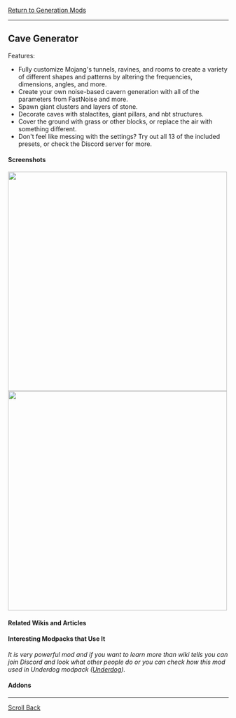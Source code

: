 [Return to Generation Mods](../generation_mods.md#Generation-Mods)

----
## Cave Generator

Features:
- Fully customize Mojang's tunnels, ravines, and rooms to create a variety of different shapes and patterns by altering the frequencies, dimensions, angles, and more.
- Create your own noise-based cavern generation with all of the parameters from FastNoise and more.
- Spawn giant clusters and layers of stone.
- Decorate caves with stalactites, giant pillars, and nbt structures.
- Cover the ground with grass or other blocks, or replace the air with something different.
- Don't feel like messing with the settings? Try out all 13 of the included presets, or check the Discord server for more.


#### Screenshots
<img src="https://i.imgur.com/tzcQgxl.png" width="500"> 

<img src="https://i.imgur.com/obGTQeu.png" width="500">

#### Related Wikis and Articles



#### Interesting Modpacks that Use It

*It is very powerful mod and if you want to learn more than wiki tells you can join Discord and look what other people do or you can check how this mod used in Underdog modpack ([Underdog](https://www.curseforge.com/minecraft/modpacks/underdog "Underdog")).*



#### Addons



----
[Scroll Back](#Cave-Generator)